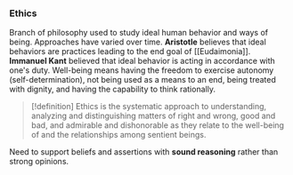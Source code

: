 ### Ethics
Branch of philosophy used to study ideal human behavior and ways of being. 
Approaches have varied over time. 
**Aristotle** believes that ideal behaviors are practices leading to the end goal of [[Eudaimonia]]. 
**Immanuel Kant** believed that ideal behavior is acting in accordance with one's duty. 
	Well-being means having the freedom to exercise autonomy (self-determination), not being used as a means to an end, being treated with dignity, and having the capability to think rationally. 

>[!definition]
Ethics is the systematic approach to understanding, analyzing and distinguishing matters of right and wrong, good and bad, and admirable and dishonorable as they relate to the well-being of and the relationships among sentient beings. 

Need to support beliefs and assertions with **sound reasoning** rather than strong opinions. 